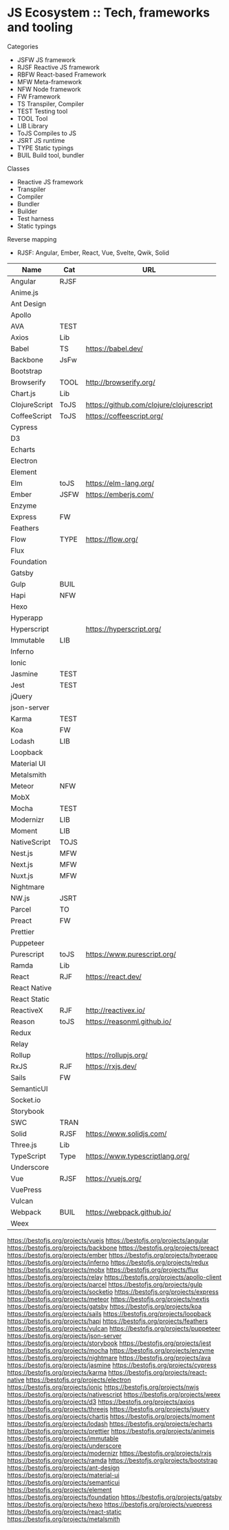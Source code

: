 # JS Ecosystem :: Tech, frameworks and tooling

Categories
- JSFW  JS framework
- RJSF  Reactive JS framework
- RBFW  React-based Framework
- MFW   Meta-framework
- NFW   Node framework
- FW    Framework
- TS    Transpiler, Compiler
- TEST  Testing tool
- TOOL  Tool
- LIB   Library
- ToJS  Compiles to JS
- JSRT  JS runtime
- TYPE  Static typings
- BUIL  Build tool, bundler

Classes
- Reactive JS framework
- Transpiler
- Compiler
- Bundler
- Builder
- Test harness
- Static typings

Reverse mapping
- RJSF: Angular, Ember, React, Vue, Svelte, Qwik, Solid


Name          |Cat | URL
--------------|----|------------------------------------------------------
Angular       |RJSF| 
Anime.js      |    | 
Ant Design    |    | 
Apollo        |    | 
AVA           |TEST| 
Axios         |Lib | 
Babel         |TS  | https://babel.dev/
Backbone      |JsFw| 
Bootstrap     |    | 
Browserify    |TOOL| http://browserify.org/
Chart.js      |Lib | 
ClojureScript |ToJS| https://github.com/clojure/clojurescript
CoffeeScript  |ToJS| https://coffeescript.org/
Cypress       |    | 
D3            |    | 
Echarts       |    | 
Electron      |    | 
Element       |    | 
Elm           |toJS| https://elm-lang.org/
Ember         |JSFW| https://emberjs.com/
Enzyme        |    | 
Express       |FW  | 
Feathers      |    | 
Flow          |TYPE| https://flow.org/
Flux          |    | 
Foundation    |    | 
Gatsby        |    | 
Gulp          |BUIL| 
Hapi          |NFW | 
Hexo          |    | 
Hyperapp      |    | 
Hyperscript   |    | https://hyperscript.org/
Immutable     |LIB | 
Inferno       |    | 
Ionic         |    | 
Jasmine       |TEST| 
Jest          |TEST| 
jQuery        |    | 
json-server   |    | 
Karma         |TEST| 
Koa           |FW  | 
Lodash        |LIB | 
Loopback      |    | 
Material UI   |    | 
Metalsmith    |    | 
Meteor        |NFW | 
MobX          |    | 
Mocha         |TEST| 
Modernizr     |LIB | 
Moment        |LIB | 
NativeScript  |TOJS| 
Nest.js       |MFW | 
Next.js       |MFW | 
Nuxt.js       |MFW | 
Nightmare     |    | 
NW.js         |JSRT| 
Parcel        |TO  | 
Preact        |FW  | 
Prettier      |    | 
Puppeteer     |    | 
Purescript    |toJS| https://www.purescript.org/
Ramda         |Lib | 
React         |RJF | https://react.dev/
React Native  |    | 
React Static  |    | 
ReactiveX     |RJF | http://reactivex.io/
Reason        |toJS| https://reasonml.github.io/
Redux         |    | 
Relay         |    | 
Rollup        |    | https://rollupjs.org/
RxJS          |RJF | https://rxjs.dev/
Sails         |FW  | 
SemanticUI    |    | 
Socket.io     |    | 
Storybook     |    | 
SWC           |TRAN| 
Solid         |RJSF| https://www.solidjs.com/
Three.js      |Lib | 
TypeScript    |Type| https://www.typescriptlang.org/
Underscore    |    | 
Vue           |RJSF| https://vuejs.org/
VuePress      |    | 
Vulcan        |    | 
Webpack       |BUIL| https://webpack.github.io/
Weex          |    | 


https://bestofjs.org/projects/vuejs
https://bestofjs.org/projects/angular
https://bestofjs.org/projects/backbone
https://bestofjs.org/projects/preact
https://bestofjs.org/projects/ember
https://bestofjs.org/projects/hyperapp
https://bestofjs.org/projects/inferno
https://bestofjs.org/projects/redux
https://bestofjs.org/projects/mobx
https://bestofjs.org/projects/flux
https://bestofjs.org/projects/relay
https://bestofjs.org/projects/apollo-client
https://bestofjs.org/projects/parcel
https://bestofjs.org/projects/gulp
https://bestofjs.org/projects/socketio
https://bestofjs.org/projects/express
https://bestofjs.org/projects/meteor
https://bestofjs.org/projects/nextjs
https://bestofjs.org/projects/gatsby
https://bestofjs.org/projects/koa
https://bestofjs.org/projects/sails
https://bestofjs.org/projects/loopback
https://bestofjs.org/projects/hapi
https://bestofjs.org/projects/feathers
https://bestofjs.org/projects/vulcan
https://bestofjs.org/projects/puppeteer
https://bestofjs.org/projects/json-server
https://bestofjs.org/projects/storybook
https://bestofjs.org/projects/jest
https://bestofjs.org/projects/mocha
https://bestofjs.org/projects/enzyme
https://bestofjs.org/projects/nightmare
https://bestofjs.org/projects/ava
https://bestofjs.org/projects/jasmine
https://bestofjs.org/projects/cypress
https://bestofjs.org/projects/karma
https://bestofjs.org/projects/react-native
https://bestofjs.org/projects/electron
https://bestofjs.org/projects/ionic
https://bestofjs.org/projects/nwjs
https://bestofjs.org/projects/nativescript
https://bestofjs.org/projects/weex
https://bestofjs.org/projects/d3
https://bestofjs.org/projects/axios
https://bestofjs.org/projects/threejs
https://bestofjs.org/projects/jquery
https://bestofjs.org/projects/chartjs
https://bestofjs.org/projects/moment
https://bestofjs.org/projects/lodash
https://bestofjs.org/projects/echarts
https://bestofjs.org/projects/prettier
https://bestofjs.org/projects/animejs
https://bestofjs.org/projects/immutable
https://bestofjs.org/projects/underscore
https://bestofjs.org/projects/modernizr
https://bestofjs.org/projects/rxjs
https://bestofjs.org/projects/ramda
https://bestofjs.org/projects/bootstrap
https://bestofjs.org/projects/ant-design
https://bestofjs.org/projects/material-ui
https://bestofjs.org/projects/semanticui
https://bestofjs.org/projects/element
https://bestofjs.org/projects/foundation
https://bestofjs.org/projects/gatsby
https://bestofjs.org/projects/hexo
https://bestofjs.org/projects/vuepress
https://bestofjs.org/projects/react-static
https://bestofjs.org/projects/metalsmith
